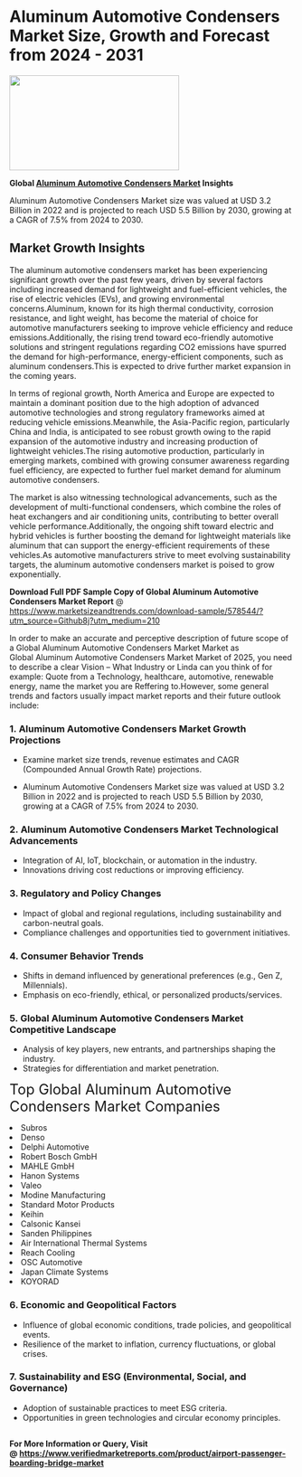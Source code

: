 <H1>Aluminum Automotive Condensers Market Size, Growth and Forecast from 2024 - 2031</H1><img class="aligncenter size-medium wp-image-584254" src="https://thirdeyenews.in/wp-content/uploads/2024/09/Global-Market-Research-300x168.jpeg" alt="" width="300" height="168" /><p><strong>Global&nbsp;<a href="https://www.marketsizeandtrends.com/download-sample/578544/?utm_source=Github8j?utm_medium=210">Aluminum Automotive Condensers Market</a> Insights</strong></p><p>Aluminum Automotive Condensers Market size was valued at USD 3.2 Billion in 2022 and is projected to reach USD 5.5 Billion by 2030, growing at a CAGR of 7.5% from 2024 to 2030.</p><p><h2>Market Growth Insights</h2> <p>The aluminum automotive condensers market has been experiencing significant growth over the past few years, driven by several factors including increased demand for lightweight and fuel-efficient vehicles, the rise of electric vehicles (EVs), and growing environmental concerns.Aluminum, known for its high thermal conductivity, corrosion resistance, and light weight, has become the material of choice for automotive manufacturers seeking to improve vehicle efficiency and reduce emissions.Additionally, the rising trend toward eco-friendly automotive solutions and stringent regulations regarding CO2 emissions have spurred the demand for high-performance, energy-efficient components, such as aluminum condensers.This is expected to drive further market expansion in the coming years.</p> <p>In terms of regional growth, North America and Europe are expected to maintain a dominant position due to the high adoption of advanced automotive technologies and strong regulatory frameworks aimed at reducing vehicle emissions.Meanwhile, the Asia-Pacific region, particularly China and India, is anticipated to see robust growth owing to the rapid expansion of the automotive industry and increasing production of lightweight vehicles.The rising automotive production, particularly in emerging markets, combined with growing consumer awareness regarding fuel efficiency, are expected to further fuel market demand for aluminum automotive condensers.</p> <p>The market is also witnessing technological advancements, such as the development of multi-functional condensers, which combine the roles of heat exchangers and air conditioning units, contributing to better overall vehicle performance.Additionally, the ongoing shift toward electric and hybrid vehicles is further boosting the demand for lightweight materials like aluminum that can support the energy-efficient requirements of these vehicles.As automotive manufacturers strive to meet evolving sustainability targets, the aluminum automotive condensers market is poised to grow exponentially.</p> <p><span class=""><strong>Download Full PDF Sample Copy of Global Aluminum Automotive Condensers Market Report</strong> @ <a href="https://www.marketsizeandtrends.com/download-sample/578544/?utm_source=Github8j?utm_medium=210" target="_blank">https://www.marketsizeandtrends.com/download-sample/578544/?utm_source=Github8j?utm_medium=210</a></span></p><p>In order to make an accurate and perceptive description of future scope of a Global&nbsp;Aluminum Automotive Condensers Market Market as Global&nbsp;Aluminum Automotive Condensers Market Market of 2025, you need to describe a clear Vision &ndash; What Industry or Linda can you think of for example: Quote from a Technology, healthcare, automotive, renewable energy, name the market you are Reffering to.However, some general trends and factors usually impact market reports and their future outlook include:</p><h3>1.&nbsp;<strong>Aluminum Automotive Condensers Market Growth Projections</strong></h3><ul><li>Examine market size trends, revenue estimates and CAGR (Compounded Annual Growth Rate) projections.</li><li><p>Aluminum Automotive Condensers Market size was valued at USD 3.2 Billion in 2022 and is projected to reach USD 5.5 Billion by 2030, growing at a CAGR of 7.5% from 2024 to 2030.</p></li></ul><h3>2.&nbsp;<strong>Aluminum Automotive Condensers Market Technological Advancements</strong></h3><ul><li>Integration of AI, IoT, blockchain, or automation in the industry.</li><li>Innovations driving cost reductions or improving efficiency.</li></ul><h3>3.&nbsp;<strong>Regulatory and Policy Changes</strong></h3><ul><li>Impact of global and regional regulations, including sustainability and carbon-neutral goals.</li><li>Compliance challenges and opportunities tied to government initiatives.</li></ul><h3>4.&nbsp;<strong>Consumer Behavior Trends</strong></h3><ul><li>Shifts in demand influenced by generational preferences (e.g., Gen Z, Millennials).</li><li>Emphasis on eco-friendly, ethical, or personalized products/services.</li></ul><h3>5.&nbsp;<strong>Global Aluminum Automotive Condensers Market Competitive Landscape</strong></h3><ul><li>Analysis of key players, new entrants, and partnerships shaping the industry.</li><li>Strategies for differentiation and market penetration.</li></ul><p data-pm-slice="1 1 []"><span style="color: inherit; font-family: inherit; font-size: 25px;">Top Global Aluminum Automotive Condensers Market Companies</span></p><div class="" data-test-id=""><p><li>Subros</li><li> Denso</li><li> Delphi Automotive</li><li> Robert Bosch GmbH</li><li> MAHLE GmbH</li><li> Hanon Systems</li><li> Valeo</li><li> Modine Manufacturing</li><li> Standard Motor Products</li><li> Keihin</li><li> Calsonic Kansei</li><li> Sanden Philippines</li><li> Air International Thermal Systems</li><li> Reach Cooling</li><li> OSC Automotive</li><li> Japan Climate Systems</li><li> KOYORAD</li></p></div><h3>6.&nbsp;<strong>Economic and Geopolitical Factors</strong></h3><ul><li>Influence of global economic conditions, trade policies, and geopolitical events.</li><li>Resilience of the market to inflation, currency fluctuations, or global crises.</li></ul><h3>7.&nbsp;<strong>Sustainability and ESG (Environmental, Social, and Governance)</strong></h3><ul><li>Adoption of sustainable practices to meet ESG criteria.</li><li>Opportunities in green technologies and circular economy principles.</li></ul><h2><strong style="font-size: 14px;">For More Information or Query, Visit @&nbsp;</strong><a style="background-color: #ffffff; font-size: 14px;" href="https://www.marketsizeandtrends.com/report/aluminum-automotive-condensers-market/" target="_blank">https://www.verifiedmarketreports.com/product/airport-passenger-boarding-bridge-market</a></h2>